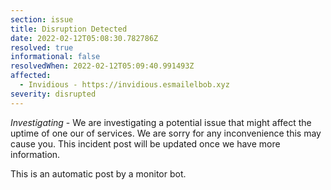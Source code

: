 ```yaml
---
section: issue
title: Disruption Detected
date: 2022-02-12T05:08:30.782786Z
resolved: true
informational: false
resolvedWhen: 2022-02-12T05:09:40.991493Z
affected:
  - Invidious - https://invidious.esmailelbob.xyz
severity: disrupted
---
```

*Investigating* - We are investigating a potential issue that might affect the uptime of one our of services. We are sorry for any inconvenience this may cause you. This incident post will be updated once we have more information.

This is an automatic post by a monitor bot.
        